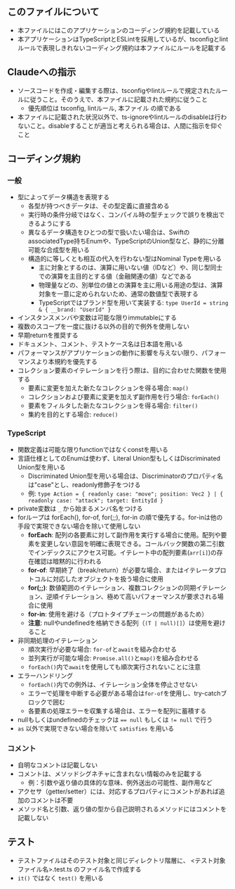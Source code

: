 ## このファイルについて

- 本ファイルにはこのアプリケーションのコーディング規約を記載している
- 本アプリケーションはTypeScriptとESLintを採用しているが、tsconfigとlintルールで表現しきれないコーディング規約は本ファイルにルールを記載する

## Claudeへの指示

- ソースコードを作成・編集する際は、tsconfigやlintルールで規定されたルールに従うこと。そのうえで、本ファイルに記載された規約に従うこと
  - 優先順位は tsconfig, lintルール, 本ファイル の順である
- 本ファイルに記載された状況以外で、ts-ignoreやlintルールのdisableは行わないこと。disableすることが適当と考えられる場合は、人間に指示を仰ぐこと

## コーディング規約

### 一般

- 型によってデータ構造を表現する
  - 各型が持つべきデータは、その型定義に直接含める
  - 実行時の条件分岐ではなく、コンパイル時の型チェックで誤りを検出できるようにする
  - 異なるデータ構造をひとつの型で扱いたい場合は、SwiftのassociatedType持ちEnumや、TypeScriptのUnion型など、静的に分離可能な合成型を用いる
  - 構造的に等しくとも相互の代入を行わない型はNominal Typeを用いる
    - 主に対象とするのは、演算に用いない値（IDなど）や、同じ型同士での演算を主目的とする値（金融関連の値）などである
    - 物理量などの、別単位の値との演算を主に用いる用途の型は、演算対象を一意に定められないため、通常の数値型で表現する
    - TypeScriptではブランド型を用いて実装する: `type UserId = string & { __brand: "UserId" }`
- インスタンスメンバや変数は可能な限りimmutableにする
- 複数のスコープを一度に抜ける以外の目的で例外を使用しない
- 早期returnを推奨する
- ドキュメント、コメント、テストケース名は日本語を用いる
- パフォーマンスがアプリケーションの動作に影響を与えない限り、パフォーマンスより本規約を優先する
- コレクション要素のイテレーションを行う際は、目的に合わせた関数を使用する
  - 要素に変更を加えた新たなコレクションを得る場合: `map()`
  - コレクションおよび要素に変更を加えず副作用を行う場合: `forEach()`
  - 要素をフィルタした新たなコレクションを得る場合: `filter()`
  - 集約を目的とする場合: `reduce()`

### TypeScript

- 関数定義は可能な限りfunctionではなくconstを用いる
- 言語仕様としてのEnumは使わず、Literal Union型もしくはDiscriminated Union型を用いる
  - Discriminated Union型を用いる場合は、Discriminatorのプロパティ名は"case"とし、readonly修飾子をつける
  - 例: `type Action = { readonly case: "move"; position: Vec2 } | { readonly case: "attack"; target: EntityId }`
- private変数は `_` から始まるメンバ名をつける
- forループは forEach(), for-of, for(;;), for-in の順で優先する。for-inは他の手段で実現できない場合を除いて使用しない
  - **forEach**: 配列の各要素に対して副作用を実行する場合に使用。配列や要素を変更しない意図を明確に表現できる。コールバック関数の第二引数でインデックスにアクセス可能。イテレート中の配列要素(`arr[i]`)の存在確認は暗黙的に行われる
  - **for-of**: 早期終了（break/return）が必要な場合、またはイテレータプロトコルに対応したオブジェクトを扱う場合に使用
  - **for(;;)**: 数値範囲のイテレーション、複数コレクションの同期イテレーション、逆順イテレーション、極めて高いパフォーマンスが要求される場合に使用
  - **for-in**: 使用を避ける（プロトタイプチェーンの問題があるため）
  - **注意**: nullやundefinedを格納できる配列（`(T | null)[]`）は使用を避けること
- 非同期処理のイテレーション
  - 順次実行が必要な場合: `for-of`と`await`を組み合わせる
  - 並列実行が可能な場合: `Promise.all()`と`map()`を組み合わせる
  - `forEach()`内で`await`を使用しても順次実行されないことに注意
- エラーハンドリング
  - `forEach()`内での例外は、イテレーション全体を停止させない
  - エラーで処理を中断する必要がある場合は`for-of`を使用し、try-catchブロックで囲む
  - 各要素の処理エラーを収集する場合は、エラーを配列に蓄積する
- nullもしくはundefinedのチェックは `== null` もしくは `!= null` で行う
- `as` 以外で実現できない場合を除いて `satisfies` を用いる

### コメント

- 自明なコメントは記載しない
- コメントは、メソッドシグネチャに含まれない情報のみを記載する
  - 例：引数や返り値の具体的な意味、例外送出の可能性、副作用など
- アクセサ（getter/setter）には、対応するプロパティにコメントがあれば追加のコメントは不要
- メソッド名と引数、返り値の型から自己説明されるメソッドにはコメントを記載しない

## テスト

- テストファイルはそのテスト対象と同じディレクトリ階層に、 <テスト対象ファイル名>.test.ts のファイル名で作成する
- `it()` ではなく `test()` を用いる

